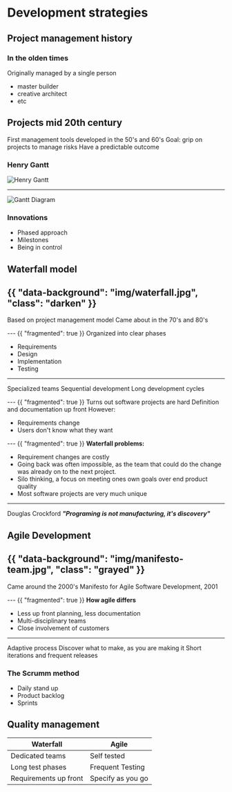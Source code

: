 # Development strategies

## Project management history

### In the olden times
Originally managed by a single person
- master builder
- creative architect
- etc

## Projects mid 20th century
First management tools developed in the 50's and 60's
Goal: grip on projects to manage risks
Have a predictable outcome

### Henry Gantt
![Henry Gantt](img/gantt.jpg)

---
![Gantt Diagram](img/gnatt-diagram.jpg)

### Innovations
- Phased approach
- Milestones
- Being in control


## Waterfall model
{{
	"data-background": "img/waterfall.jpg",
	"class": "darken"
}}
---
Based on project management model
Came about in the 70's and 80's

--- {{ "fragmented": true }}
Organized into clear phases
- Requirements
- Design
- Implementation
- Testing

---
Specialized teams
Sequential development
Long development cycles

--- {{ "fragmented": true }}
Turns out software projects are hard
Definition and documentation up front
However:
- Requirements change
- Users don't know what they want

--- {{ "fragmented": true }}
**Waterfall problems:**
- Requirement changes are costly
- Going back was often impossible, as the team that could do the change was already on to the next project.
- Silo thinking, a focus on meeting ones own goals over end product quality
- Most software projects are very much unique

---
Douglas Crockford
***"Programing is not manufacturing, it's discovery"***


## Agile Development
{{
	"data-background": "img/manifesto-team.jpg",
	"class": "grayed"
}}
---
Came around the 2000's
Manifesto for Agile Software Development, 2001

--- {{ "fragmented": true }}
**How agile differs**
- Less up front planning, less documentation
- Multi-disciplinary teams
- Close involvement of customers

---
Adaptive process
Discover what to make, as you are making it
Short iterations and frequent releases

### The Scrumm method
- Daily stand up
- Product backlog
- Sprints

## Quality management
| Waterfall             | Agile				|
|-----------------------|-------------------|
| Dedicated teams       | Self tested		|
| Long test phases      | Frequent Testing	|
| Requirements up front | Specify as you go	|

